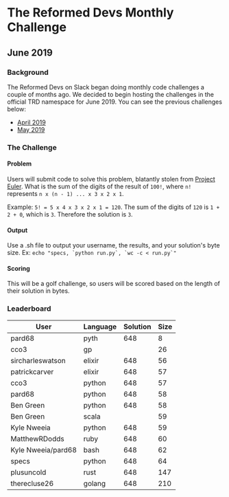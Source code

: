 # The Reformed Devs Monthly Challenge

## June 2019

### Background

The Reformed Devs on Slack began doing monthly code challenges a couple of months ago. We decided to begin hosting the challenges in the official TRD namespace for June 2019. You can see the previous challenges below:

* [April 2019](https://github.com/plusuncold/longest-word-test)
* [May 2019](https://github.com/plusuncold/rainfall-calc-challenge)

### The Challenge

#### Problem

Users will submit code to solve this problem, blatantly stolen from [Project Euler](https://projecteuler.net/problem=20).
What is the sum of the digits of the result of `100!`, where `n!`  represents `n x (n - 1) ... x 3 x 2 x 1`.

Example: `5! = 5 x 4 x 3 x 2 x 1 = 120`. The sum of the digits of `120` is `1 + 2 + 0`, which is `3`. Therefore the solution is `3`.

#### Output

Use a .sh file to output your username, the results, and your solution's byte size.
Ex: ``echo "specs, `python run.py`, `wc -c < run.py`"``

#### Scoring

This will be a golf challenge, so users will be scored based on the length of their solution in bytes.

### Leaderboard

User | Language | Solution | Size
--- | --- | --- | ---
pard68 | pyth | 648 | 8
cco3 | gp |  | 26
sircharleswatson | elixir | 648 | 56
patrickcarver | elixir | 648 | 57
cco3 | python | 648 | 57
pard68 | python | 648 | 58
Ben Green | python | 648 | 58
Ben Green | scala |  | 59
Kyle Nweeia | python | 648 | 59
MatthewRDodds | ruby | 648 | 60
Kyle Nweeia/pard68 | bash | 648 | 62
specs | python | 648 | 64
plusuncold | rust | 648 | 147
therecluse26 | golang | 648 | 210